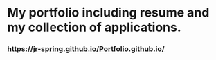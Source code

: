 
# My portfolio including resume and my collection of applications. 
### https://jr-spring.github.io/Portfolio.github.io/